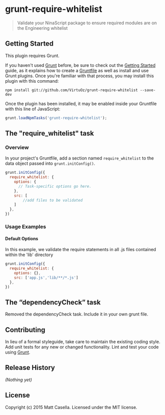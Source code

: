 # grunt-require-whitelist

> Validate your NinaScript package to ensure required modules are on the Engineering whitelist

## Getting Started
This plugin requires Grunt.

If you haven't used [Grunt](http://gruntjs.com/) before, be sure to check out the [Getting Started](http://gruntjs.com/getting-started) guide, as it explains how to create a [Gruntfile](http://gruntjs.com/sample-gruntfile) as well as install and use Grunt plugins. Once you're familiar with that process, you may install this plugin with this command:

```shell
npm install git://github.com/VirtuOz/grunt-require-whitelist --save-dev
```

Once the plugin has been installed, it may be enabled inside your Gruntfile with this line of JavaScript:

```js
grunt.loadNpmTasks('grunt-require-whitelist');
```

## The "require_whitelist" task

### Overview
In your project's Gruntfile, add a section named `require_whitelist` to the data object passed into `grunt.initConfig()`.

```js
grunt.initConfig({
  require_whitelist: {
    options: {
      // Task-specific options go here.
    },
    src: [ 
        //add files to be validated 
    ]
  },
})
```

### Usage Examples

#### Default Options
In this example, we validate the require statements in all .js files contained within the 'lib' directory
```js
grunt.initConfig({
  require_whitelist: {
    options: {},
    src: ['app.js','lib/**/*.js']
  },
})
```

## The “dependencyCheck” task
Removed the dependencyCheck task. Include it in your own grunt file.

## Contributing
In lieu of a formal styleguide, take care to maintain the existing coding style. Add unit tests for any new or changed functionality. Lint and test your code using [Grunt](http://gruntjs.com/).

## Release History
_(Nothing yet)_

## License
Copyright (c) 2015 Matt Casella. Licensed under the MIT license.
